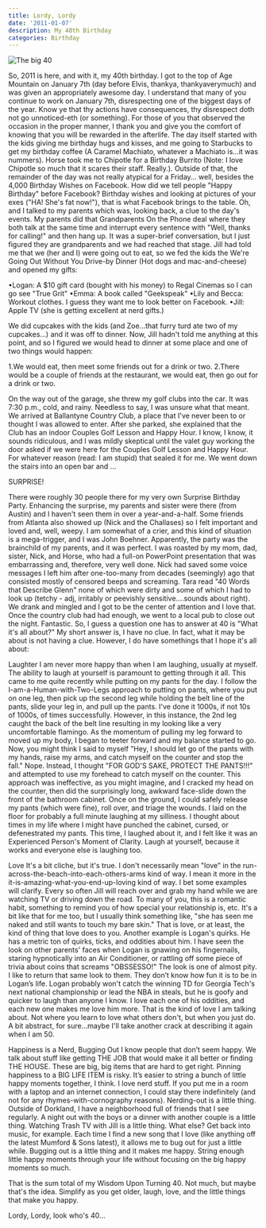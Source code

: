 ```yaml
---
title: Lordy, Lordy
date: '2011-01-07'
description: My 40th Birthday
categories: Birthday
---
```


![The big 40]({{urls.media}}/images/200110107/shapeimage_1.png)

  So, 2011 is here, and with it, my 40th birthday.  I got to the top of Age Mountain on January 7th (day before Elvis, thankya, thankyaverymuch) and was given an appropriately awesome day.  I understand that many of you continue to work on January 7th, disrespecting one of the biggest days of the year.  Know ye that thy actions have consequences, thy disrespect doth not go unnoticed-eth (or something).  For those of you that observed the occasion in the proper manner, I thank you and give you the comfort of knowing that you will be rewarded in the afterlife.
     The day itself started with the kids giving me birthday hugs and kisses, and me going to Starbucks to get my birthday coffee (A Caramel Machiato, whatever a Machiato is...it was nummers).  Horse took me to Chipotle for a Birthday Burrito (Note:  I love Chipotle so much that it scares their staff.  Really.). Outside of that, the remainder of the day was not really atypical for a Friday... well, besides the 4,000 Birthday Wishes on Facebook.  How did we tell people "Happy Birthday" before Facebook?  Birthday wishes and looking at pictures of your exes ("HA!  She's fat now!"), that is what Facebook brings to the table.  Oh, and I talked to my parents which was, looking back, a clue to the day's events.  My parents did that Grandparents On the Phone deal where they both talk at the same time and interrupt every sentence with "Well, thanks for calling!" and then hang up.  It was a super-brief conversation, but I just figured they are grandparents and we had reached that stage.
     Jill had told me that we (her and I) were going out to eat, so we fed the kids the We're Going Out Without You Drive-by Dinner (Hot dogs and mac-and-cheese) and opened my gifts:

•Logan: A $10 gift card (bought with his money) to Regal Cinemas so I can go see "True Grit"
•Emma: A book called "Geekspeak"
•Lily and Becca: Workout clothes.  I guess they want me to look better on Facebook.
•Jill: Apple TV (she is getting excellent at nerd gifts.)

We did cupcakes with the kids (and Zoe...that furry turd ate two of my cupcakes...) and it was off to dinner.  Now, Jill hadn't told me anything at this point, and so I figured we would head to dinner at some place and one of two things would happen:

1.We would eat, then meet some friends out for a drink or two.
2.There would be a couple of friends at the restaurant, we would eat, then go out for a drink or two.

On the way out of the garage, she threw my golf clubs into the car.  It was 7:30 p.m., cold, and rainy.  Needless to say, I was unsure what that meant.  We arrived at Ballantyne Country Club, a place that I've never been to or thought I was allowed to enter.  After she parked, she explained that the Club has an indoor Couples Golf Lesson and Happy Hour.  I know, I know, it sounds ridiculous, and I was mildly skeptical until the valet guy working the door asked if we were here for the Couples Golf Lesson and Happy Hour.  For whatever reason (read: I am stupid) that sealed it for me.  We went down the stairs into an open bar and ...

SURPRISE!

There were roughly 30 people there for my very own Surprise Birthday Party.  Enhancing the surprise, my parents and sister were there (from Austin) and I haven't seen them in over a year-and-a-half.  Some friends from Atlanta also showed up (Nick and the Challases) so I felt important and loved and, well, weepy.  I am somewhat of a crier, and this kind of situation is a mega-trigger, and I was John Boehner.  Apparently, the party was the brainchild of my parents, and it was perfect.  I was roasted by my mom, dad, sister, Nick, and Horse, who had a full-on PowerPoint presentation that was embarrassing and, therefore, very well done.  Nick had saved some voice messages I left him after one-too-many from decades (seemingly) ago that consisted mostly of censored beeps and screaming.  Tara read "40 Words that Describe Glenn" none of which were dirty and some of which I had to look up (tetchy - adj, irritably or peevishly sensitive....sounds about right).  We drank and mingled and I got to be the center of attention and I love that.  Once the country club had had enough, we went to a local pub to close out the night.  Fantastic.
     So, I guess a question one has to answer at 40 is "What it's all about?"  My short answer is, I have no clue.  In fact, what it may be about is not having a clue.  However, I do have somethings that I hope it's all about:

Laughter
   I am never more happy than when I am laughing, usually at myself.  The ability to laugh at yourself is paramount to getting through it all.  This came to me quite recently while putting on my pants for the day.  I follow the I-am-a-Human-with-Two-Legs approach to putting on pants, where you put on one leg, then pick up the second leg while holding the belt line of the pants, slide your leg in, and pull up the pants.  I've done it 1000s, if not 10s of 1000s, of times successfully.  However, in this instance, the 2nd leg caught the back of the belt line resulting in my looking like a very uncomfortable flamingo.  As the momentum of pulling my leg forward to moved up my body, I began to teeter forward and my balance started to go.  Now, you might think I said to myself "Hey, I should let go of the pants with my hands, raise my arms, and catch myself on the counter and stop the fall."  Nope.  Instead, I thought "FOR GOD'S SAKE, PROTECT THE PANTS!!!" and attempted to use my forehead to catch myself on the counter.  This approach was ineffective, as you might imagine, and I cracked my head on the counter, then did the surprisingly long, awkward face-slide down the front of the bathroom cabinet.  Once on the ground, I could safely release my pants (which were fine), roll over, and triage the wounds.  I laid on the floor for probably a full minute laughing at my silliness.  I thought about times in my life where I might have punched the cabinet, cursed, or defenestrated my pants.  This time, I laughed about it, and I felt like it was an Experienced Person's Moment of Clarity.  Laugh at yourself, because it works and everyone else is laughing too.

Love
    It's a bit cliche, but it's true.  I don't necessarily mean "love" in the run-across-the-beach-into-each-others-arms kind of way.  I mean it more in the it-is-amazing-what-you-end-up-loving kind of way.  I bet some examples will clarify.  Every so often Jill will reach over and grab my hand while we are watching TV or driving down the road.  To many of you, this is a romantic habit, something to remind you of how special your relationship is, etc.  It's a bit like that for me too, but I usually think something like, "she has seen me naked and still wants to touch my bare skin."  That is love, or at least, the kind of thing that love does to you.  Another example is Logan's quirks.  He has a metric ton of quirks, ticks, and oddities about him.  I have seen the look on other parents' faces when Logan is gnawing on his fingernails, staring hypnotically into an Air Conditioner, or rattling off some piece of trivia about coins that screams "OBSSESSO!"  The look is one of almost pity.  I like to return that same look to them.  They don’t know how fun it is to be in Logan’s life.  Logan probably won't catch the winning TD for Georgia Tech's next national championship or lead the NBA in steals, but he is goofy and quicker to laugh than anyone I know.  I love each one of his oddities, and each new one makes me love him more.  That is the kind of love I am talking about.  Not where you learn to love what others don't, but when you just do.  A bit abstract, for sure...maybe I'll take another crack at describing it again when I am 50.

Happiness is a Nerd, Bugging Out
    I know people that don’t seem happy.  We talk about stuff like getting THE JOB that would make it all better or finding THE HOUSE.  These are big, big items that are hard to get right.  Pinning happiness to a BIG LIFE ITEM is risky.  It’s easier to string a bunch of little happy moments together, I think. I love nerd stuff.  If you put me in a room with a laptop and an internet connection, I could stay there indefinitely (and not for any rhymes-with-cornography reasons). Nerding-out is a little thing.  Outside of Dorkland, I have a neighborhood full of friends that I see regularly.  A night out with the boys or a dinner with another couple is a little thing.  Watching Trash TV with Jill is a little thing. What else? Get back into music, for example.  Each time I find a new song that I love (like anything off the latest Mumford & Sons latest), it allows me to bug out for just a little while.  Bugging out is a little thing and it makes me happy.  String enough little happy moments through your life without focusing on the big happy moments so much.  

That is the sum total of my Wisdom Upon Turning 40.  Not much, but maybe that's the idea.   Simplify as you get older, laugh, love, and the little things that make you happy.

Lordy, Lordy, look who's 40...
